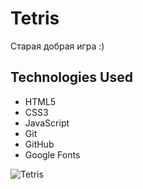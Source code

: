 # Tetris
Старая добрая игра :)

<h2>Technologies Used</h2>

* HTML5
* CSS3
* JavaScript
* Git
* GitHub
* Google Fonts

![Tetris](https://github.com/6akee/tetris-game/blog/master/images/tetris.logo.png)

